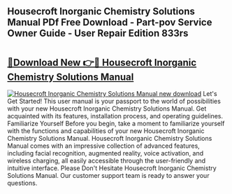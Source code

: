 ## Housecroft Inorganic Chemistry Solutions Manual PDf Free Download - Part-pov Service Owner Guide - User Repair Edition 833rs

# <h2><a href="http://bc40569.oget.top/?id=Housecroft+Inorganic+Chemistry+Solutions+Manual">🔗Download New 👉🔴 Housecroft Inorganic Chemistry Solutions Manual</a></h2>

[![Housecroft Inorganic Chemistry Solutions Manual new download](https://i.imgur.com/5g1atiW.png)](http://bc40569.oget.top/?id=Housecroft+Inorganic+Chemistry+Solutions+Manual)
Let's Get Started! This user manual is your passport to the world of possibilities with your new Housecroft Inorganic Chemistry Solutions Manual. Get acquainted with its features, installation process, and operating guidelines. Familiarize Yourself Before you begin, take a moment to familiarize yourself with the functions and capabilities of your new Housecroft Inorganic Chemistry Solutions Manual. Housecroft Inorganic Chemistry Solutions Manual comes with an impressive collection of advanced features, including facial recognition, augmented reality, voice activation, and wireless charging, all easily accessible through the user-friendly and intuitive interface. Please Don't Hesitate Housecroft Inorganic Chemistry Solutions Manual. Our customer support team is ready to answer your questions.
